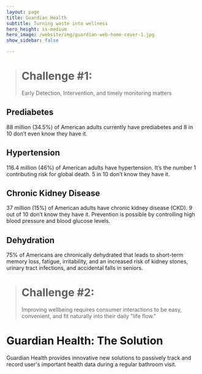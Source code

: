 ```yaml
---
layout: page
title: Guardian Health
subtitle: Turning waste into wellness
hero_height: is-medium
hero_image: /website/img/guardian-web-home-cover-1.jpg
show_sidebar: false

---
```


># Challenge #1:
>Early Detection, Intervention, and timely monitoring matters

## Prediabetes
88 million (34.5%) of American adults currently have prediabetes and 8 in 10 don’t even know they have it.
## Hypertension
116.4 million (46%) of American adults have hypertension. It’s the number 1 contributing risk for global death. 5 in 10 don’t know they have it.
## Chronic Kidney Disease
37 million (15%) of American adults have chronic kidney disease (CKD). 9 out of 10 don’t know they have it. Prevention is possible by controlling high blood pressure and blood glucose levels.
## Dehydration
75% of Americans are chronically dehydrated that leads to short-term memory loss, fatigue, irritability, and an increased risk of kidney stones, urinary tract infections, and accidental falls in seniors.

># Challenge #2:
>Improving wellbeing requires consumer interactions to be easy, convenient, and fit naturally into their daily "life flow."



# Guardian Health: The Solution
Guardian Health provides innovative new solutions to passively track and record user's important health data during a regular bathroom visit.